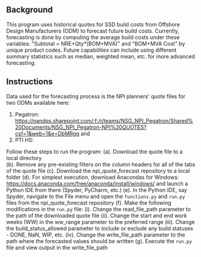 ## Background

This program uses historical quotes for SSD build costs from Offshore Design Manufacturers (ODM) to forecast future build costs.
Currently, forecasting is done by computing the average build costs under these variables: "Subtotal = NRE+Qty*(BOM+MVA)" and "BOM+MVA Cost" by unique product codes. 
Future capabilities can include using different summary statistics such as median, weighted mean, etc. for more advanced forecasting. 

## Instructions

Data used for the forecasting process is the NPI planners' quote files for two ODMs available here: 
1. Pegatron: https://nandps.sharepoint.com/:f:/r/teams/NSG_NPI_Pegatron/Shared%20Documents/NSG_NPI_Pegatron-NPI%20QUOTES?csf=1&web=1&e=DbMRgg and 
2. PTI HS:

Follow these steps to run the program:
(a). Download the quote file to a local directory<br>
(b). Remove any pre-existing filters on the column headers for all of the tabs of the quote file 
(c). Download the npi_quote_forecast repository to a local folder
(d). For simplest execution, download Anacondas for Windows: https://docs.anaconda.com/free/anaconda/install/windows/ and launch a Python IDE from there (Spyder, PyCharm, etc.)
(e). In the Python IDE, say Spyder, navigate to the File menu and open the ```functions.py``` and ```run.py``` files from the npi_quote_forecast repository
(f). Make the following modifications in the ```run.py``` file:
    (i). Change the read_file_path parameter to the path of the downloaded quote file
    (ii). Change the start and end work weeks (WW) in the ww_range parameter to the preferred range
    (iii). Change the build_status_allowed parameter to include or exclude any build statuses - DONE, NaN, WIP, etc.
    (iv). Change the write_file_path parameter to the path where the forecasted values should be written
(g). Execute the ```run.py``` file and view output in the write_file_path
 
